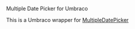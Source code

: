Multiple Date Picker for Umbraco

This is a Umbraco wrapper for [MultipleDatePicker](https://github.com/arca-computing/MultipleDatePicker)
